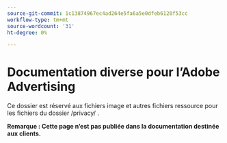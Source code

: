 ```yaml
---
source-git-commit: 1c13874967ec4ad264e5fa6a5e0dfeb6120f53cc
workflow-type: tm+mt
source-wordcount: '31'
ht-degree: 0%

---
```

# Documentation diverse pour l’Adobe Advertising

Ce dossier est réservé aux fichiers image et autres fichiers ressource pour les fichiers du dossier /privacy/ .

**Remarque : Cette page n’est pas publiée dans la documentation destinée aux clients.**
